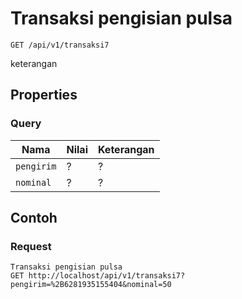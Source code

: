 # Transaksi pengisian pulsa
```http
GET /api/v1/transaksi7
```
keterangan
## Properties
### Query
Nama  | Nilai | Keterangan
--- | --- | ---
<code>pengirim</code> | ? | ?
<code>nominal</code> | ? | ?

## Contoh

### Request
```http
Transaksi pengisian pulsa
GET http://localhost/api/v1/transaksi7?pengirim=%2B6281935155404&nominal=50
```
